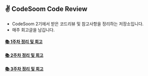 ## ✌ CodeSoom Code Review
- CodeSoom 2기에서 받은 코드리뷰 및 참고사항을 정리하는 저장소입니다.
- 매주 회고글을 남깁니다.

#### [📚 1주차 정리 및 회고](https://github.com/saseungmin/codesoom_code_review_repository/tree/master/week_1)

#### [📚 2주차 정리 및 회고](https://github.com/saseungmin/codesoom_code_review_repository/tree/master/week_2)

#### [📚 3주차 정리 및 회고](https://github.com/saseungmin/codesoom_code_review_repository/tree/master/week_3)